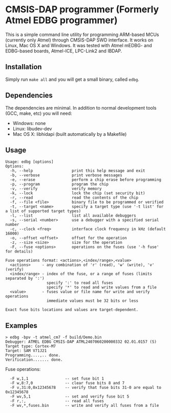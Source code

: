# CMSIS-DAP programmer (Formerly Atmel EDBG programmer)

This is a simple command line utility for programming ARM-based MCUs
(currently only Atmel) through CMSIS-DAP SWD interface. It works on Linux,
Mac OS X and Windows. It was tested with Atmel mEDBG- and EDBG-based boards,
Atmel-ICE, LPC-Link2 and IBDAP.

## Installation

Simply run `make all` and you will get a small binary, called `edbg`.

## Dependencies

The dependencies are minimal. In addition to normal development tools (GCC, make, etc)
you will need:

 * Windows: none
 * Linux: libudev-dev
 * Mac OS X: libhidapi (built automatically by a Makefile)

## Usage
```
Usage: edbg [options]
Options:
  -h, --help                 print this help message and exit
  -b, --verbose              print verbose messages
  -e, --erase                perform a chip erase before programming
  -p, --program              program the chip
  -v, --verify               verify memory
  -k, --lock                 lock the chip (set security bit)
  -r, --read                 read the contents of the chip
  -f, --file <file>          binary file to be programmed or verified
  -t, --target <name>        specify a target type (use '-t list' for a list of supported target types)
  -l, --list                 list all available debuggers
  -s, --serial <number>      use a debugger with a specified serial number
  -c, --clock <freq>         interface clock frequency in kHz (default 16000)
  -o, --offset <offset>      offset for the operation
  -z, --size <size>          size for the operation
  -F, --fuse <options>       operations on the fuses (use '-h fuse' for details)
```

```
Fuse operations format: <actions>,<index/range>,<value>
  <actions>     - any combination of 'r' (read), 'w' (write), 'v' (verify)
  <index/range> - index of the fuse, or a range of fuses (limits separated by ':')
                  specify ':' to read all fuses
                  specify '*' to read and write values from a file
  <value>       - fuses value or file name for write and verify operations
                  immediate values must be 32 bits or less

Exact fuse bits locations and values are target-dependent.
```

## Examples
```
> edbg -bpv -t atmel_cm7 -f build/Demo.bin
Debugger: ATMEL EDBG CMSIS-DAP ATML2407060200000332 02.01.0157 (S)
Target type: Cortex-M7
Target: SAM V71J21
Programming....,.. done.
Verification....... done.
```

Fuse operations:
```
  -F w,1,1                -- set fuse bit 1
  -F w,8:7,0              -- clear fuse bits 8 and 7
  -F v,31:0,0x12345678    -- verify that fuse bits 31-0 are equal to 0x12345678
  -F wv,5,1               -- set and verify fuse bit 5
  -F r,:,                 -- read all fuses
  -F wv,*,fuses.bin       -- write and verify all fuses from a file
```

